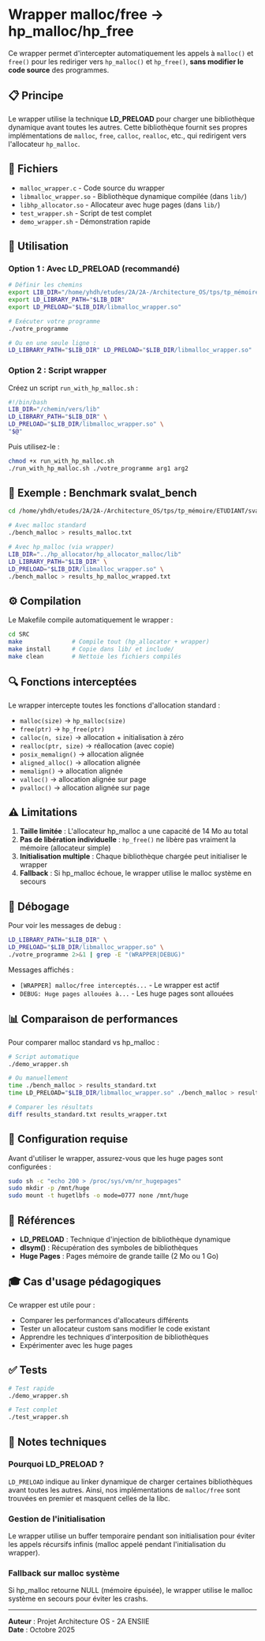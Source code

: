 # Wrapper malloc/free → hp_malloc/hp_free

Ce wrapper permet d'intercepter automatiquement les appels à `malloc()` et `free()` pour les rediriger vers `hp_malloc()` et `hp_free()`, **sans modifier le code source** des programmes.

## 📋 Principe

Le wrapper utilise la technique **LD_PRELOAD** pour charger une bibliothèque dynamique avant toutes les autres. Cette bibliothèque fournit ses propres implémentations de `malloc`, `free`, `calloc`, `realloc`, etc., qui redirigent vers l'allocateur `hp_malloc`.

## 📁 Fichiers

- `malloc_wrapper.c` - Code source du wrapper
- `libmalloc_wrapper.so` - Bibliothèque dynamique compilée (dans `lib/`)
- `libhp_allocator.so` - Allocateur avec huge pages (dans `lib/`)
- `test_wrapper.sh` - Script de test complet
- `demo_wrapper.sh` - Démonstration rapide

## 🚀 Utilisation

### Option 1 : Avec LD_PRELOAD (recommandé)

```bash
# Définir les chemins
export LIB_DIR="/home/yhdh/etudes/2A/2A-/Architecture_OS/tps/tp_mémoire/ETUDIANT/hp_allocator/hp_allocator_malloc/lib"
export LD_LIBRARY_PATH="$LIB_DIR"
export LD_PRELOAD="$LIB_DIR/libmalloc_wrapper.so"

# Exécuter votre programme
./votre_programme

# Ou en une seule ligne :
LD_LIBRARY_PATH="$LIB_DIR" LD_PRELOAD="$LIB_DIR/libmalloc_wrapper.so" ./votre_programme
```

### Option 2 : Script wrapper

Créez un script `run_with_hp_malloc.sh` :

```bash
#!/bin/bash
LIB_DIR="/chemin/vers/lib"
LD_LIBRARY_PATH="$LIB_DIR" \
LD_PRELOAD="$LIB_DIR/libmalloc_wrapper.so" \
"$@"
```

Puis utilisez-le :
```bash
chmod +x run_with_hp_malloc.sh
./run_with_hp_malloc.sh ./votre_programme arg1 arg2
```

## 🎯 Exemple : Benchmark svalat_bench

```bash
cd /home/yhdh/etudes/2A/2A-/Architecture_OS/tps/tp_mémoire/ETUDIANT/svalat_bench

# Avec malloc standard
./bench_malloc > results_malloc.txt

# Avec hp_malloc (via wrapper)
LIB_DIR="../hp_allocator/hp_allocator_malloc/lib"
LD_LIBRARY_PATH="$LIB_DIR" \
LD_PRELOAD="$LIB_DIR/libmalloc_wrapper.so" \
./bench_malloc > results_hp_malloc_wrapped.txt
```

## ⚙️ Compilation

Le Makefile compile automatiquement le wrapper :

```bash
cd SRC
make              # Compile tout (hp_allocator + wrapper)
make install      # Copie dans lib/ et include/
make clean        # Nettoie les fichiers compilés
```

## 🔍 Fonctions interceptées

Le wrapper intercepte toutes les fonctions d'allocation standard :

- `malloc(size)` → `hp_malloc(size)`
- `free(ptr)` → `hp_free(ptr)`
- `calloc(n, size)` → allocation + initialisation à zéro
- `realloc(ptr, size)` → réallocation (avec copie)
- `posix_memalign()` → allocation alignée
- `aligned_alloc()` → allocation alignée
- `memalign()` → allocation alignée
- `valloc()` → allocation alignée sur page
- `pvalloc()` → allocation alignée sur page

## ⚠️ Limitations

1. **Taille limitée** : L'allocateur hp_malloc a une capacité de 14 Mo au total
2. **Pas de libération individuelle** : `hp_free()` ne libère pas vraiment la mémoire (allocateur simple)
3. **Initialisation multiple** : Chaque bibliothèque chargée peut initialiser le wrapper
4. **Fallback** : Si hp_malloc échoue, le wrapper utilise le malloc système en secours

## 🐛 Débogage

Pour voir les messages de debug :

```bash
LD_LIBRARY_PATH="$LIB_DIR" \
LD_PRELOAD="$LIB_DIR/libmalloc_wrapper.so" \
./votre_programme 2>&1 | grep -E "(WRAPPER|DEBUG)"
```

Messages affichés :
- `[WRAPPER] malloc/free interceptés...` - Le wrapper est actif
- `DEBUG: Huge pages allouées à...` - Les huge pages sont allouées

## 📊 Comparaison de performances

Pour comparer malloc standard vs hp_malloc :

```bash
# Script automatique
./demo_wrapper.sh

# Ou manuellement
time ./bench_malloc > results_standard.txt
time LD_PRELOAD="$LIB_DIR/libmalloc_wrapper.so" ./bench_malloc > results_wrapper.txt

# Comparer les résultats
diff results_standard.txt results_wrapper.txt
```

## 🔧 Configuration requise

Avant d'utiliser le wrapper, assurez-vous que les huge pages sont configurées :

```bash
sudo sh -c "echo 200 > /proc/sys/vm/nr_hugepages"
sudo mkdir -p /mnt/huge
sudo mount -t hugetlbfs -o mode=0777 none /mnt/huge
```

## 📖 Références

- **LD_PRELOAD** : Technique d'injection de bibliothèque dynamique
- **dlsym()** : Récupération des symboles de bibliothèques
- **Huge Pages** : Pages mémoire de grande taille (2 Mo ou 1 Go)

## 🎓 Cas d'usage pédagogiques

Ce wrapper est utile pour :
- Comparer les performances d'allocateurs différents
- Tester un allocateur custom sans modifier le code existant
- Apprendre les techniques d'interposition de bibliothèques
- Expérimenter avec les huge pages

## ✅ Tests

```bash
# Test rapide
./demo_wrapper.sh

# Test complet
./test_wrapper.sh
```

## 📝 Notes techniques

### Pourquoi LD_PRELOAD ?

`LD_PRELOAD` indique au linker dynamique de charger certaines bibliothèques avant toutes les autres. Ainsi, nos implémentations de `malloc/free` sont trouvées en premier et masquent celles de la libc.

### Gestion de l'initialisation

Le wrapper utilise un buffer temporaire pendant son initialisation pour éviter les appels récursifs infinis (malloc appelé pendant l'initialisation du wrapper).

### Fallback sur malloc système

Si hp_malloc retourne NULL (mémoire épuisée), le wrapper utilise le malloc système en secours pour éviter les crashs.

---

**Auteur** : Projet Architecture OS - 2A ENSIIE  
**Date** : Octobre 2025
